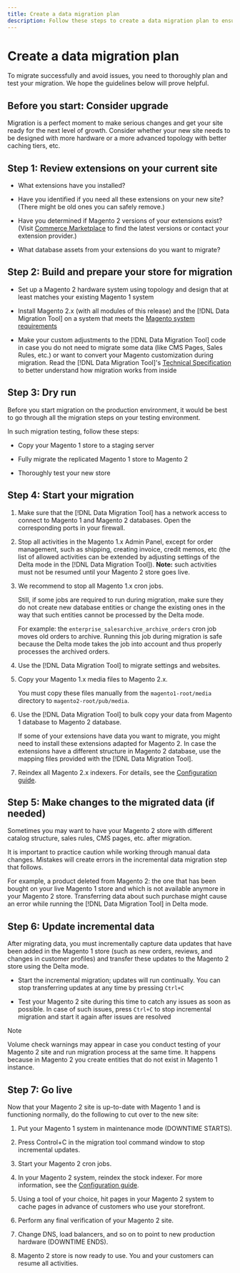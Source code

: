 ```yaml
---
title: Create a data migration plan
description: Follow these steps to create a data migration plan to ensure a successful upgrade from Magento 1 to Magento 2.
---
```


# Create a data migration plan

To migrate successfully and avoid issues, you need to thoroughly plan and test your migration. We hope the guidelines below will prove helpful.

## Before you start: Consider upgrade

Migration is a perfect moment to make serious changes and get your site ready for the next level of growth. Consider whether your new site needs to be designed with more hardware or a more advanced topology with better caching tiers, etc.

## Step 1: Review extensions on your current site

*  What extensions have you installed?

*  Have you identified if you need all these extensions on your new site?  (There might be old ones you can safely remove.)

*  Have you determined if Magento 2 versions of your extensions exist?  (Visit [Commerce Marketplace] to find the latest versions or contact your extension provider.)

*  What database assets from your extensions do you want to migrate?

## Step 2: Build and prepare your store for migration

*  Set up a Magento 2 hardware system using topology and design that at least matches your existing Magento 1 system

*  Install Magento 2.x (with all modules of this release) and the [!DNL Data Migration Tool] on a system that meets the [Magento system requirements]

*  Make your custom adjustments to the [!DNL Data Migration Tool] code in case you do not need to migrate some data (like CMS Pages, Sales Rules, etc.) or want to convert your Magento customization during migration. Read the [!DNL Data Migration Tool]'s [Technical Specification](technical-specification.md) to better understand how migration works from inside

## Step 3: Dry run

Before you start migration on the production environment, it would be best to go through all the migration steps on your testing environment.

In such migration testing, follow these steps:

*  Copy your Magento 1 store to a staging server

*  Fully migrate the replicated Magento 1 store to Magento 2

*  Thoroughly test your new store

## Step 4: Start your migration

1. Make sure that the [!DNL Data Migration Tool] has a network access to connect to Magento 1 and Magento 2 databases. Open the corresponding ports in your firewall.

1. Stop all activities in the Magento 1.x Admin Panel, except for order management, such as shipping, creating invoice, credit memos, etc (the list of allowed activities can be extended by adjusting settings of the Delta mode in the [!DNL Data Migration Tool]). **Note:** such activities must not be resumed until your Magento 2 store goes live.

1. We recommend to stop all Magento 1.x cron jobs.

   Still, if some jobs are required to run during migration, make sure they do not create new database entities or change the existing ones in the way that such entities cannot be processed by the Delta mode.

   For example: the `enterprise_salesarchive_archive_orders` cron job moves old orders to archive. Running this job during migration is safe because the Delta mode takes the job into account and thus properly processes the archived orders.

1. Use the [!DNL Data Migration Tool] to migrate settings and websites.

1. Copy your Magento 1.x media files to Magento 2.x.

   You must copy these files manually from the `magento1-root/media` directory to `magento2-root/pub/media`.

1. Use the [!DNL Data Migration Tool] to bulk copy your data from Magento 1 database to Magento 2 database.

   If some of your extensions have data you want to migrate, you might need to install these extensions adapted for Magento 2. In case the extensions have a different structure in Magento 2 database, use the mapping files provided with the [!DNL Data Migration Tool].

1. Reindex all Magento 2.x indexers. For details, see the [Configuration guide].

## Step 5: Make changes to the migrated data (if needed)

Sometimes you may want to have your Magento 2 store with different catalog structure, sales rules, CMS pages, etc. after migration.

It is important to practice caution while working through manual data changes. Mistakes will create errors in the incremental data migration step that follows.

For example, a product deleted from Magento 2: the one that has been bought on your live Magento 1 store and which is not available anymore in your Magento 2 store. Transferring data about such purchase might cause an error while running the [!DNL Data Migration Tool] in Delta mode.

## Step 6: Update incremental data

After migrating data, you must incrementally capture data updates that have been added in the Magento 1 store (such as new orders, reviews, and changes in customer profiles) and transfer these updates to the Magento 2 store using the Delta mode.

*  Start the incremental migration; updates will run continually. You can stop transferring updates at any time by pressing `Ctrl+C`

*  Test your Magento 2 site during this time to catch any issues as soon as possible. In case of such issues, press `Ctrl+C` to stop incremental migration and start it again after issues are resolved

>[!NOTE]
>
>Volume check warnings may appear in case you conduct testing of your Magento 2 site and run migration process at the same time. It happens because in Magento 2 you create entities that do not exist in Magento 1 instance.

## Step 7: Go live

Now that your Magento 2 site is up-to-date with Magento 1 and is functioning normally, do the following to cut over to the new site:

1. Put your Magento 1 system in maintenance mode (DOWNTIME STARTS).

1. Press Control+C in the migration tool command window to stop incremental updates.

1. Start your Magento 2 cron jobs.

1. In your Magento 2 system, reindex the stock indexer. For more information, see the [Configuration guide].

1. Using a tool of your choice, hit pages in your Magento 2 system to cache pages in advance of customers who use your storefront.

1. Perform any final verification of your Magento 2 site.

1. Change DNS, load balancers, and so on to point to new production hardware (DOWNTIME ENDS).

1. Magento 2 store is now ready to use. You and your customers can resume all activities.

<!-- LINK ADDRESSES -->
[Magento system requirements]: https://devdocs.magento.com/guides/v2.4/install-gde/system-requirements.html
[Commerce Marketplace]: https://marketplace.magento.com
[Configuration guide]: https://experienceleague.adobe.com/docs/commerce-operations/configuration-guide/cli/manage-indexers.html
